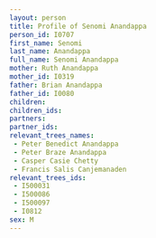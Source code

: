```yaml
---
layout: person
title: Profile of Senomi Anandappa
person_id: I0707
first_name: Senomi
last_name: Anandappa
full_name: Senomi Anandappa
mother: Ruth Anandappa
mother_id: I0319
father: Brian Anandappa
father_id: I0080
children:
children_ids:
partners:
partner_ids:
relevant_trees_names:
 - Peter Benedict Anandappa
 - Peter Braze Anandappa
 - Casper Casie Chetty
 - Francis Salis Canjemanaden
relevant_trees_ids:
 - I500031
 - I500086
 - I500097
 - I0812
sex: M
---
```


